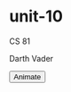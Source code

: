 # unit-10
CS 81
<!DOCTYPE html>
<html>
<head>
<script src="https://ajax.googleapis.com/ajax/libs/jquery/3.2.1/jquery.min.js"></script>
<script>
$(document).ready(function(){
$("#animate_button").click(function(){
$("#animate_div").animate({fontSize: "100px"}, "slow");
});
});
</script>
</head>
<body>

<div id="animate_div">
Darth Vader
</div>

<button id="animate_button">Animate</button>

</body>
</html>

